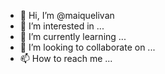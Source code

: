 - 👋 Hi, I’m @maiquelivan
- 👀 I’m interested in ...
- 🌱 I’m currently learning ...
- 💞️ I’m looking to collaborate on ...
- 📫 How to reach me ...

<!---
maiquelivan/maiquelivan is a ✨ special ✨ repository because its `README.md` (this file) appears on your GitHub profile.
You can click the Preview link to take a look at your changes.
--->
